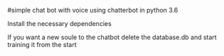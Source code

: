 #simple chat bot with voice
using chatterbot in python 3.6

Install the necessary dependencies

If you want a new soule to the chatbot delete the database.db and start training it from the start